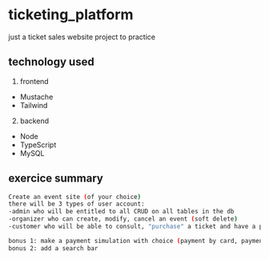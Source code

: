 # ticketing_platform

just a ticket sales website project to practice

## technology used

1. frontend

* Mustache
* Tailwind

2. backend

* Node
* TypeScript
* MySQL

## exercice summary

```bash
Create an event site (of your choice)
there will be 3 types of user account:
-admin who will be entitled to all CRUD on all tables in the db
-organizer who can create, modify, cancel an event (soft delete)
-customer who will be able to consult, "purchase" a ticket and have a purchase history

bonus 1: make a payment simulation with choice (payment by card, payment in store/on site)
bonus 2: add a search bar
```
